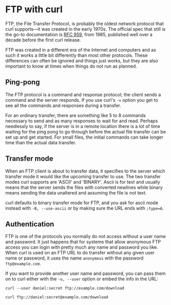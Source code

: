 # FTP with curl

FTP, the File Transfer Protocol, is probably the oldest network protocol that
curl supports—it was created in the early 1970s. The official spec that
still is the go-to documentation is [RFC 959](https://www.ietf.org/rfc/rfc959.txt),
from 1985, published well over a decade before the first curl release.

FTP was created in a different era of the Internet and computers and as such
it works a little bit differently than most other protocols. These differences
can often be ignored and things just works, but they are also important to
know at times when things do not run as planned.

## Ping-pong

The FTP protocol is a command and response protocol; the client sends a
command and the server responds. If you use curl's `-v` option you get to see
all the commands and responses during a transfer.

For an ordinary transfer, there are something like 5 to 8 commands necessary
to send and as many responses to wait for and read. Perhaps needlessly to say,
if the server is in a remote location there is a lot of time waiting for the
ping pong to go through before the actual file transfer can be set up and get
started. For small files, the initial commands can take longer time than the
actual data transfer.

## Transfer mode

When an FTP client is about to transfer data, it specifies to the server which
transfer mode it would like the upcoming transfer to use. The two transfer
modes curl supports are 'ASCII' and 'BINARY'. Ascii is for text and usually
means that the server sends the files with converted newlines while binary
means sending the data unaltered and assuming the file is not text.

curl defaults to binary transfer mode for FTP, and you ask for ascii mode
instead with `-B, --use-ascii` or by making sure the URL ends with `;type=A`.

## Authentication

FTP is one of the protocols you normally do not access without a user name and
password. It just happens that for systems that allow anonymous FTP access you
can login with pretty much any name and password you like. When curl is used
on an FTP URL to do transfer without any given user name or password, it uses
the name `anonymous` with the password `ftp@example.com`.

If you want to provide another user name and password, you can pass them on to
curl either with the `-u, --user` option or embed the info in the URL:

    curl --user daniel:secret ftp://example.com/download

    curl ftp://daniel:secret@example.com/download
